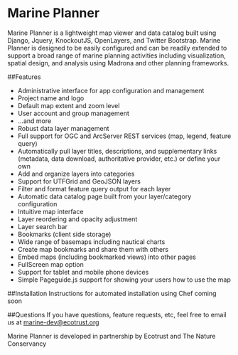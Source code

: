 # Marine Planner

Marine Planner is a lightweight map viewer and data catalog built using Django, Jquery, KnockoutJS, OpenLayers, and Twitter Bootstrap.  Marine Planner is designed to be easily configured and can be readily extended to support a broad range of marine planning activities including visualization, spatial design, and analysis using Madrona and other planning frameworks.

##Features
* Administrative interface for app configuration and management
 * Project name and logo
 * Default map extent and zoom level
 * User account and group management
 * ...and more
* Robust data layer management
 * Full support for OGC and ArcServer REST services (map, legend, feature query)
 * Automatically pull layer titles, descriptions, and supplementary links (metadata, data download, authoritative provider, etc.) or define your own
 * Add and organize layers into categories
 * Support for UTFGrid and GeoJSON layers
 * Filter and format feature query output for each layer
 * Automatic data catalog page built from your layer/category configuration
* Intuitive map interface
 * Layer reordering and opacity adjustment
 * Layer search bar
 * Bookmarks (client side storage)
 * Wide range of basemaps including nautical charts
 * Create map bookmarks and share them with others
 * Embed maps (including bookmarked views) into other pages
 * FullScreen map option
 * Support for tablet and mobile phone devices 
 * Simple Pageguide.js support for showing your users how to use the map

##Installation
Instructions for automated installation using Chef coming soon

##Questions
If you have questions, feature requests, etc, feel free to email us at marine-dev@ecotrust.org

Marine Planner is developed in partnership by Ecotrust and The Nature Conservancy

